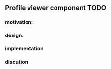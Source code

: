 ## Profile viewer component TODO

### motivation:
<!--  - CERN needed UI display profile
 - no compatible UI have this feature ( as shown prev ) 
   - recipe only penny mashlib ( podbrowser but no profile )
 - existing profile viewer/editor not working depreciated
 - decided to create a pod viewer ourself
 - also pedago tools for different UI, regarding choice of CERN in future, good place to start, compare available solution
   - give basic building block for a CERN UI: CRUD action
   - internal, external, Pod Based
 -->
### design:

<!--  - show vcard info
 - simplest UI and code
   - pure js, no framework, base mimum
   - can test performance, with less noise as possible from  js or css framework
   - based with essential CRUD function
   - restrict to the minimum in order to be easily readble and editable
 - possible to edit a few vcard info: full name, organizaation and role
 - if the webid not hosted on the pod, not display webid but link to the orginal webid
   - ??? only for internal and pod based??
 -->

### implementation

<!--   - need to be compiled with webpack ( inrupt librairy requirement )
 - fetch vcard data from webid
   - maker of the pod and not the webid inclued in the pod
     - usefull in case the pod is created with an exeternal WebID
 - display vcard info
 - edit vcard info
 -->

<!--
### test
### we used lighthoue to create test
  - explain pod vs internal
  - explain different pods a c,d
    - a: self webid + pod
    - c: cacao webid ( empty)
    - d: dimou webid ( full profile )
  - explain metrics speed, first loaded, biggest loaded
  - check browser of much time each action
-->

### discution
<!--  - podbased vs internal no differences between too
 - podbased: does serve every URL
 -->


